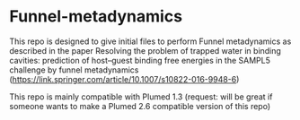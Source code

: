 # Funnel-metadynamics
This repo is designed to give initial files to perform Funnel metadynamics as described in the paper Resolving the problem of trapped water in binding cavities: prediction of host–guest binding free energies in the SAMPL5 challenge by funnel metadynamics (https://link.springer.com/article/10.1007/s10822-016-9948-6)

This repo is mainly compatible with Plumed 1.3 (request: will be great if someone wants to make a Plumed 2.6 compatible version of this repo)
